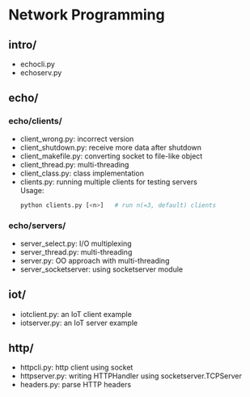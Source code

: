 # Network Programming

## intro/
- echocli.py
- echoserv.py

## echo/
### echo/clients/
- client_wrong.py: incorrect version
- client_shutdown.py: receive more data after shutdown
- client_makefile.py: converting socket to file-like object
- client_thread.py: multi-threading
- client_class.py: class implementation
- clients.py: running multiple clients for testing servers<br>
    Usage:
    ```bash
    python clients.py [<n>]   # run n(=3, default) clients
    ```

### echo/servers/
- server_select.py: I/O multiplexing
- server_thread.py: multi-threading
- server.py: OO approach with multi-threading
- server_socketserver: using socketserver module

## iot/
- iotclient.py: an IoT client example
- iotserver.py: an IoT server example

## http/
- httpcli.py: http client using socket
- httpserver.py: writing HTTPHandler using socketserver.TCPServer
- headers.py: parse HTTP headers
